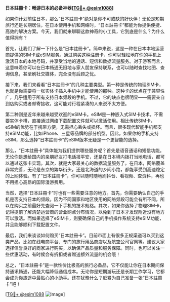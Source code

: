 **日本註冊卡：畅游日本的必备神器[[TG💪+ @esim1088](https://t.me/s/esim1088)]**

如果你计划前往日本，那么“日本註冊卡”绝对是你不可或缺的好伙伴！无论是短期旅行还是长期居住，在日本使用手机和网络时，“日本註冊卡”都能为你提供便捷、高效的解决方案。今天，我们就来聊聊这款神奇的小工具，它到底是什么？为什么值得拥有？

首先，让我们了解一下什么是“日本註冊卡”。简单来说，这是一种在日本本地运营商提供的SIM卡或eSIM服务。通过购买这种注册卡，你可以轻松地在你的手机上激活日本的本地号码，并享受当地的通话、短信和数据流量服务。对于游客而言，这意味着你可以在日本畅通无阻地与家人朋友保持联系，也可以随时查找地图、查询信息，甚至刷社交媒体，完全没有后顾之忧。

接下来，我们来看看“日本註冊卡”的几种主要类型。第一种是传统的物理SIM卡，也就是你需要将一张实体卡插入手机中才能使用的那种。这种卡的优点在于兼容性广，几乎适用于所有支持日本频段的手机。不过，它的缺点也很明显——需要亲自到店购买或者邮寄接收，这可能对行程紧凑的人来说不太方便。

第二种则是近年来越来越受欢迎的eSIM卡。eSIM是一种嵌入式SIM卡技术，不需要实体卡槽，直接通过网络下载配置文件就可以激活使用。相比传统SIM卡，eSIM的优势在于携带方便，无需担心丢失或损坏。而且，很多现代智能手机都支持eSIM功能，比如iPhone、三星等品牌的部分机型。因此，如果你的手机支持eSIM，那么选择“日本註冊卡”的eSIM版本无疑是一个更智能的选择。

那么，“日本註冊卡”具体能为我们提供哪些服务呢？首先是语音通话和短信功能。无论你是想给国内的亲朋好友打电话报平安，还是在日本境内拨打当地电话，都可以通过这张卡实现。其次，就是大家最关心的数据流量服务了。在日本，网络覆盖非常完善，无论是东京的繁华街头，还是北海道的乡间小路，都能享受到高速稳定的上网体验。有了“日本註冊卡”，你可以随时随地刷抖音、看视频、查资料，再也不用担心高昂的国际漫游费用。

当然，选择“日本註冊卡”时也有一些需要注意的地方。首先，你需要确认自己的手机是否支持日本的频段。因为不同国家和地区使用的网络频段可能会有所不同，所以在购买之前最好先查阅一下手机的技术规格。其次，如果你选择了物理SIM卡，记得提前了解清楚运营商的营业网点分布情况，以免到了日本才发现附近没有地方可以激活。而如果选择了eSIM卡，则要确保自己的手机操作系统支持eSIM功能，并且能够顺利下载配置文件。

最后，我们来谈谈如何购买“日本註冊卡”。目前市面上有很多正规渠道可以买到这类产品，比如在线电商平台、专门的旅行用品商店以及航空公司官网等。建议大家选择信誉良好的商家进行购买，以确保产品质量和服务保障。同时，也可以关注一些优惠活动，有时候会有折扣或者赠送额外流量的机会哦！

总之，“日本註冊卡”是一款性价比极高的旅行必备品，它不仅能让你在日本期间保持通讯畅通，还能大幅降低通信成本。无论你是短期游玩还是长期工作学习，它都会成为你旅途中最贴心的小助手。还在犹豫什么？赶紧为自己准备一张“日本註冊卡”吧！

[[TG💪+ @esim1088](https://t.me/s/esim1088) ![Image](https://i.postimg.cc/4NQfJmqS/Snipaste-2025-05-13-00-14-12.png)]
